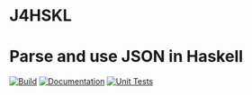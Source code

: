 # J4HSKL

# Parse and use JSON in Haskell

[![Build](https://github.com/Arthi-chaud/J4HSKL/actions/workflows/build.yml/badge.svg)](https://github.com/Arthi-chaud/J4HSKL/actions/workflows/build.yml)
[![Documentation](https://img.shields.io/badge/Documentation-Haddock-blue)](https://Arthi-chaud.github.io/J4HSKL/)
[![Unit Tests](https://github.com/Arthi-chaud/J4HSKL/actions/workflows/unit_tests.yml/badge.svg)](https://github.com/Arthi-chaud/J4HSKL/actions/workflows/unit_tests.yml)

